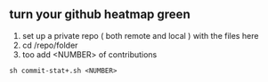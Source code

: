 ## turn your github heatmap green
1. set up a private repo ( both remote and local ) with the files here
2. cd /repo/folder
3. too add \<NUMBER> of contributions
```shell
sh commit-stat+.sh <NUMBER>
```

